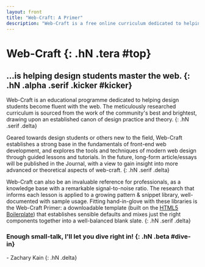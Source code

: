 ```yaml
---
layout: front
title: "Web-Craft: A Primer"
description: "Web-Craft is a free online curriculum dedicated to helping design students become fluent with the web. Through articles and lessons that explore the fundamentals, tools and techniques of modern web design, Web-Craft draws from the collective knowledge of the web community to curate a thorough reference manual, educational resource and invaluable resource library."
---
```


# Web-Craft {: .hN .tera #top}

## ...is helping design students master the web. {: .hN .alpha .serif .kicker #kicker}

Web-Craft is an educational programme dedicated to helping design students become fluent with the web.  The meticulously researched curriculum is sourced from the work of the community's best and brightest, drawing upon an established canon of design practice and theory.
{: .hN .serif .delta}

Geared towards design students or others new to the field, Web-Craft establishes a strong base in the fundamentals of front-end web development, and explores the tools and techniques of modern web design through guided lessons and tutorials. In the future, long-form article/essays will be published in the Journal, with a view to gain insight into more advanced or theoretical aspects of web-craft.
{: .hN .serif .delta}

Web-Craft can also be an invaluable reference for professionals, as a knowledge base with a remarkable signal-to-noise ratio. The research that informs each lesson is applied to a growing pattern & snippet library, well-documented with sample usage. Fitting hand-in-glove with these libraries is the Web-Craft Primer: a downloadable template (built on the [HTML5 Boilerplate](http://html5boilerplate.com)) that establishes sensible defaults and mixes just the right components together into a well-balanced blank slate.
{: .hN .serif .delta}

### Enough small-talk, I'll let you dive right in! {: .hN .beta #dive-in}

 \- Zachary Kain
{: .hN .delta}